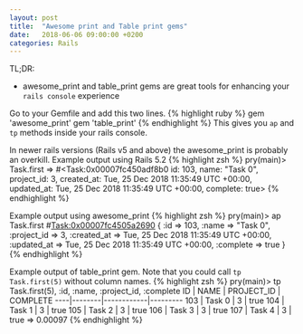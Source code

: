 ```yaml
---
layout: post
title:  "Awesome print and Table print gems"
date:   2018-06-06 09:00:00 +0200
categories: Rails
---
```


TL;DR:
  - awesome_print and table_print gems are great tools for enhancing your `rails console` experience

Go to your Gemfile and add this two lines.
{% highlight ruby %}
gem 'awesome_print'
gem 'table_print'
{% endhighlight %}
This gives you `ap` and `tp` methods inside your rails console.

In newer rails versions (Rails v5 and above) the awesome_print is probably an
overkill. Example output using Rails 5.2
{% highlight zsh %}
pry(main)> Task.first
=> #<Task:0x00007fc450adf8b0
 id: 103,
 name: "Task 0",
 project_id: 3,
 created_at: Tue, 25 Dec 2018 11:35:49 UTC +00:00,
 updated_at: Tue, 25 Dec 2018 11:35:49 UTC +00:00,
 complete: true>
{% endhighlight %}

Example output using awesome_print
{% highlight zsh %}
pry(main)> ap Task.first
#<Task:0x00007fc4505a2690> {
            :id => 103,
          :name => "Task 0",
    :project_id => 3,
    :created_at => Tue, 25 Dec 2018 11:35:49 UTC +00:00,
    :updated_at => Tue, 25 Dec 2018 11:35:49 UTC +00:00,
      :complete => true
}
{% endhighlight %}

Example output of table_print gem. Note that you could call `tp Task.first(5)` without column names.
{% highlight zsh %}
pry(main)> tp Task.first(5), :id, :name, :project_id, :complete
ID  | NAME   | PROJECT_ID | COMPLETE
----|--------|------------|---------
103 | Task 0 | 3          | true
104 | Task 1 | 3          | true
105 | Task 2 | 3          | true
106 | Task 3 | 3          | true
107 | Task 4 | 3          | true
=> 0.00097
{% endhighlight %}
